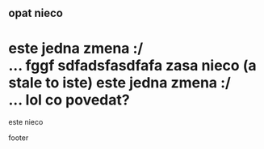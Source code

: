 opat nieco  
----------
este **jedna** zmena :/  
... fggf
sdfadsfasdfafa
zasa nieco (a stale to iste) 
este **jedna** zmena :/  
... 
lol
co povedat?
===========
este nieco

footer
